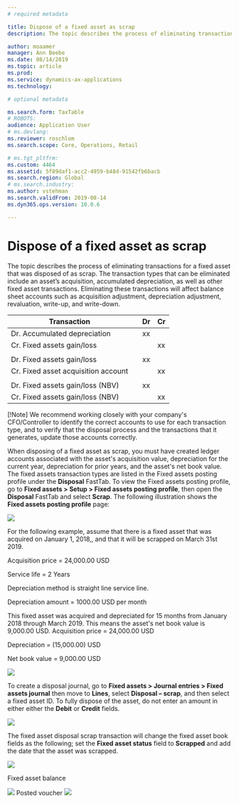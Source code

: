 ```yaml
---
# required metadata

title: Dispose of a fixed asset as scrap
description: The topic describes the process of eliminating transactions for a fixed asset that was disposed of as scrap. The transactions that can be eliminated include an asset’s acquisition, accumulated depreciation, as well as other fixed asset transactions. Eliminating these transactions will affect balance sheet accounts such as acquisition adjustment, depreciation adjustment, revaluation, write-up, and write-down.

author: moaamer
manager: Ann Beebe
ms.date: 08/14/2019
ms.topic: article
ms.prod: 
ms.service: dynamics-ax-applications
ms.technology: 

# optional metadata

ms.search.form: TaxTable
# ROBOTS: 
audience: Application User
# ms.devlang: 
ms.reviewer: roschlom
ms.search.scope: Core, Operations, Retail

# ms.tgt_pltfrm: 
ms.custom: 4464
ms.assetid: 5f89daf1-acc2-4959-b48d-91542fb6bacb
ms.search.region: Global
# ms.search.industry: 
ms.author: vstehman
ms.search.validFrom: 2019-08-14
ms.dyn365.ops.version: 10.0.6

---
```


# Dispose of a fixed asset as scrap

The topic describes the process of eliminating transactions for a fixed asset that was disposed of as scrap. The transaction types that can be eliminated include an asset’s acquisition, accumulated depreciation, as well as other fixed asset transactions. Eliminating these transactions will affect balance sheet accounts such as acquisition adjustment, depreciation adjustment, revaluation, write-up, and write-down. 

| Transaction                         |   | Dr | Cr |
|-------------------------------------|---|----|----|
| Dr. Accumulated depreciation        |   | xx |    |
| Cr. Fixed assets gain/loss          |   |    | xx |
|                                     |   |    |    |
| Dr. Fixed assets gain/loss          |   | xx |    |
| Cr. Fixed asset acquisition account |   |    | xx |
|                                     |   |    |    |
| Dr. Fixed assets gain/loss (NBV)    |   | xx |    |
| Cr. Fixed assets gain/loss (NBV)    |   |    | xx |

[!Note] We recommend working closely with your company's CFO/Controller to identify the correct accounts to use for each transaction type, and to verify that the disposal process and the transactions that it generates, update those accounts correctly.     

When disposing of a fixed asset as scrap, you must have created ledger accounts associated with the asset's acquisition value, depreciation for the current year, depreciation for prior years, and the asset's net book value. The fixed assets transaction types are listed in the Fixed assets posting profile under the **Disposal** FastTab. To view the Fixed assets posting profile, go to **Fixed assets > Setup > Fixed assets posting profile**, then open the **Disposal** FastTab and select **Scrap**. The following illustration shows the **Fixed assets posting profile** page:

<img src="media/Fixed_asset_Disposal_scrap_scenario_1.png">

For the following example, assume that there is a fixed asset that was acquired on January 1, 2018,, and that it will be scrapped on March 31st 2019. 

Acquisition price 	  		= 24,000.00 USD

Service life 		      		= 2 Years

Depreciation method is straight line service line.

Depreciation amount			= 1000.00 USD per month

This fixed asset was acquired and depreciated for 15 months from January 2018 through March 2019. This means the asset's net book value is 9,000.00 USD.
Acquisition price 	= 24,000.00 USD

Depreciation 		    = (15,000.00) USD

Net book value	  	=    9,000.00 USD

<img src="media/Fixed_asset_Disposal_scrap_scenario_2.png">

To create a disposal journal, go to **Fixed assets > Journal entries > Fixed assets journal** then move to **Lines**, select **Disposal – scrap**, and then select a fixed asset ID. To fully dispose of the asset, do not enter an amount in either either the **Debit** or **Credit** fields.  

<img src="media/Fixed_asset_Disposal_scrap_scenario_3.png">

The fixed asset disposal scrap transaction will change the fixed asset book fields as the following; set the **Fixed asset status** field to **Scrapped** and add the date that the asset was scrapped.  

<img src="media/Fixed_asset_Disposal_scrap_scenario_4.png">

Fixed asset balance

<img src="media/Fixed_asset_Disposal_scrap_scenario_5.png">
Posted voucher
<img src="media/Fixed_asset_Disposal_scrap_scenario_6.png">
